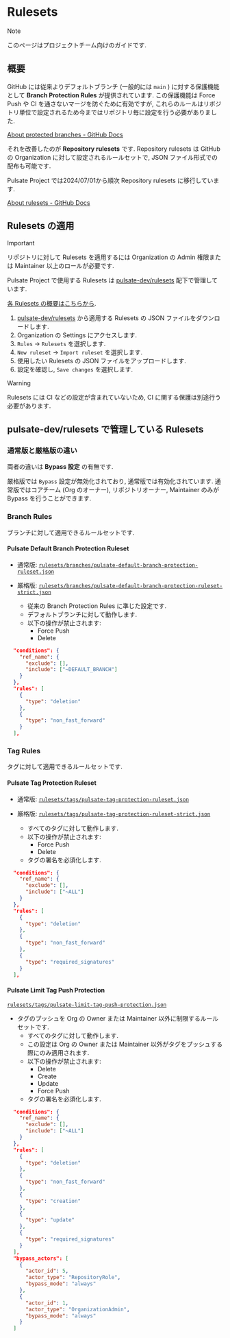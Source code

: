 # Rulesets

> [!NOTE]
>
> このページはプロジェクトチーム向けのガイドです.

<!-- toc -->

## 概要

GitHub には従来よりデフォルトブランチ (一般的には `main` ) に対する保護機能として **Branch Protection Rules** が提供されています. この保護機能は Force Push や CI を通さないマージを防ぐために有効ですが, これらのルールはリポジトリ単位で設定されるため今まではリポジトリ毎に設定を行う必要がありました.

[About protected branches - GitHub Docs](https://docs.github.com/en/repositories/configuring-branches-and-merges-in-your-repository/managing-protected-branches/about-protected-branches)

それを改善したのが **Repository rulesets** です. Repository rulesets は GitHub の Organization に対して設定されるルールセットで, JSON ファイル形式での配布も可能です.

Pulsate Project では2024/07/01から順次 Repository rulesets に移行しています.

[About rulesets - GitHub Docs](https://docs.github.com/en/repositories/configuring-branches-and-merges-in-your-repository/managing-rulesets/about-rulesets)

## Rulesets の適用

> [!IMPORTANT]
>
> リポジトリに対して Rulesets を適用するには Organization の Admin 権限または Maintainer 以上のロールが必要です.

Pulsate Project で使用する Rulesets は [pulsate-dev/rulesets][repo] 配下で管理しています.

[各 Rulesets の概要はこちらから](#pulsate-devrulesets-で管理している-rulesets).

1. [pulsate-dev/rulesets][repo] から適用する Rulesets の JSON ファイルをダウンロードします.
2. Organization の Settings にアクセスします.
3. `Rules` -> `Rulesets` を選択します.
4. `New ruleset` -> `Import ruleset` を選択します.
5. 使用したい Rulesets の JSON ファイルをアップロードします.
6. 設定を確認し, `Save changes` を選択します.

> [!WARNING]
>
> Rulesets には CI などの設定が含まれていないため, CI に関する保護は別途行う必要があります.

[repo]: https://github.com/pulsate-dev/rulesets

## pulsate-dev/rulesets で管理している Rulesets

### 通常版と厳格版の違い

両者の違いは **Bypass 設定** の有無です.

厳格版では `Bypass` 設定が無効化されており, 通常版では有効化されています. 通常版ではコアチーム (Org のオーナー), リポジトリオーナー, Maintainer のみが Bypass を行うことができます.

### Branch Rules

ブランチに対して適用できるルールセットです.

#### Pulsate Default Branch Protection Ruleset

- 通常版: [`rulesets/branches/pulsate-default-branch-protection-ruleset.json`](https://github.com/pulsate-dev/rulesets/blob/main/rulesets/branches/pulsate-default-branch-protection-ruleset.json)
- 厳格版: [`rulesets/branches/pulsate-default-branch-protection-ruleset-strict.json`](https://github.com/pulsate-dev/rulesets/blob/main/rulesets/branches/pulsate-default-branch-protection-ruleset-strict.json)

  - 従来の Branch Protection Rules に準じた設定です.
  - デフォルトブランチに対して動作します.
  - 以下の操作が禁止されます:
    - Force Push
    - Delete

```json
  "conditions": {
    "ref_name": {
      "exclude": [],
      "include": ["~DEFAULT_BRANCH"]
    }
  },
  "rules": [
    {
      "type": "deletion"
    },
    {
      "type": "non_fast_forward"
    }
  ],
```

### Tag Rules

タグに対して適用できるルールセットです.

#### Pulsate Tag Protection Ruleset

- 通常版: [`rulesets/tags/pulsate-tag-protection-ruleset.json`](https://github.com/pulsate-dev/rulesets/blob/main/rulesets/tags/pulsate-tag-protection-ruleset.json)
- 厳格版: [`rulesets/tags/pulsate-tag-protection-ruleset-strict.json`](https://github.com/pulsate-dev/rulesets/blob/main/rulesets/tags/pulsate-tag-protection-ruleset-strict.json)

    - すべてのタグに対して動作します.
    - 以下の操作が禁止されます:
      - Force Push
      - Delete
    - タグの署名を必須化します.

```json
  "conditions": {
    "ref_name": {
      "exclude": [],
      "include": ["~ALL"]
    }
  },
  "rules": [
    {
      "type": "deletion"
    },
    {
      "type": "non_fast_forward"
    },
    {
      "type": "required_signatures"
    }
  ],
```

#### Pulsate Limit Tag Push Protection

[`rulesets/tags/pulsate-limit-tag-push-protection.json`](https://github.com/pulsate-dev/rulesets/blob/main/rulesets/tags/pulsate-limit-tag-push-protection.json)

- タグのプッシュを Org の Owner または Maintainer 以外に制限するルールセットです.
  - すべてのタグに対して動作します.
  - この設定は Org の Owner または Maintainer 以外がタグをプッシュする際にのみ適用されます.
  - 以下の操作が禁止されます:
    - Delete
    - Create
    - Update
    - Force Push
  - タグの署名を必須化します.

```json
  "conditions": {
    "ref_name": {
      "exclude": [],
      "include": ["~ALL"]
    }
  },
  "rules": [
    {
      "type": "deletion"
    },
    {
      "type": "non_fast_forward"
    },
    {
      "type": "creation"
    },
    {
      "type": "update"
    },
    {
      "type": "required_signatures"
    }
  ],
  "bypass_actors": [
    {
      "actor_id": 5,
      "actor_type": "RepositoryRole",
      "bypass_mode": "always"
    },
    {
      "actor_id": 1,
      "actor_type": "OrganizationAdmin",
      "bypass_mode": "always"
    }
  ]
```
